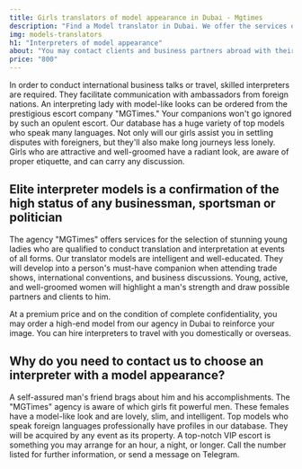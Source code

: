 ```yaml
---
title: Girls translators of model appearance in Dubai - Mgtimes
description: "Find a Model translator in Dubai. We offer the services of translators with a model appearance for international exhibitions, conferences, presentations. Pick up a qualified interpreter at the Mgtimes Escort Agency"
img: models-translators
h1: "Interpreters of model appearance"
about: "You may contact clients and business partners abroad with their assistance. The translator at the exhibition stands out not only for her exceptional command of a foreign language but also for the presence of other crucial traits including a broad viewpoint, clear speech, and the capacity to act appropriately under pressure."
price: "800"
---
```



In order to conduct international business talks or travel, skilled interpreters are required. They facilitate communication with ambassadors from foreign nations. An interpreting lady with model-like looks can be ordered from the prestigious escort company "MGTimes." Your companions won't go ignored by such an opulent escort. Our database has a huge variety of top models who speak many languages. Not only will our girls assist you in settling disputes with foreigners, but they'll also make long journeys less lonely. Girls who are attractive and well-groomed have a radiant look, are aware of proper etiquette, and can carry any discussion.


## Elite interpreter models is a confirmation of the high status of any businessman, sportsman or politician

The agency "MGTimes" offers services for the selection of stunning young ladies who are qualified to conduct translation and interpretation at events of all forms. Our translator models are intelligent and well-educated. They will develop into a person's must-have companion when attending trade shows, international conventions, and business discussions. Young, active, and well-groomed women will highlight a man's strength and draw possible partners and clients to him.

At a premium price and on the condition of complete confidentiality, you may order a high-end model from our agency in Dubai to reinforce your image. You can hire interpreters to travel with you domestically or overseas.


## Why do you need to contact us to choose an interpreter with a model appearance?

A self-assured man's friend brags about him and his accomplishments. The "MGTimes" agency is aware of which girls fit powerful men. These females have a model-like look and are lovely, slim, and intelligent. Top models who speak foreign languages professionally have profiles in our database. They will be acquired by any event as its property. A top-notch VIP escort is something you may arrange for an hour, a night, or longer. Call the number listed for further information, or send a message on Telegram.


